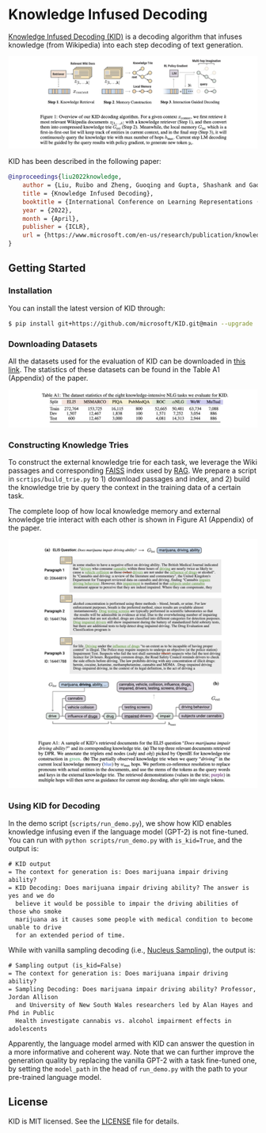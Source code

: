 # Knowledge Infused Decoding

[Knowledge Infused Decoding (KID)](https://openreview.net/forum?id=upnDJ7itech) is a decoding algorithm that infuses knowledge (from Wikipedia) into each step decoding of text generation.

![](./images/overview.png)

KID has been described in the following paper:

```bibtex
@inproceedings{liu2022knowledge,
    author = {Liu, Ruibo and Zheng, Guoqing and Gupta, Shashank and Gaonkar, Radhika and Gao, Chongyang and Vosoughi, Soroush and Shokouhi, Milad and Awadallah, Ahmed H.},
    title = {Knowledge Infused Decoding},
    booktitle = {International Conference on Learning Representations (ICLR)},
    year = {2022},
    month = {April},
    publisher = {ICLR},
    url = {https://www.microsoft.com/en-us/research/publication/knowledge-infused-decoding/},
}
```


## Getting Started

### Installation

You can install the latest version of KID through:

```bash
$ pip install git+https://github.com/microsoft/KID.git@main --upgrade
```

### Downloading Datasets

All the datasets used for the evaluation of KID can be downloaded in 
[this link](https://drive.google.com/drive/folders/1PDlZU7fkBQZV62UA8owEqKc142o-azmh?usp=sharing). The statistics of these datasets can be found in the Table A1 (Appendix) of the paper. 

![](./images/datasets.png)

### Constructing Knowledge Tries

To construct the external knowledge trie for each task, we leverage the Wiki passages and corresponding [FAISS](https://github.com/facebookresearch/faiss) index used by [RAG](https://huggingface.co/docs/transformers/model_doc/rag). We prepare a script in `scrtips/build_trie.py` to 1) download passages and index, and 2) build the knowledge trie by query the context in the training data of a certain task. 

The complete loop of how local knowledge memory and external knowledge trie interact with each other is shown in Figure A1 (Appendix) of the paper.

![](./images/flow.png)

### Using KID for Decoding

In the demo script (`scripts/run_demo.py`), we show how KID enables knowledge infusing even if the language model (GPT-2) is not fine-tuned. You can run with `python scripts/run_demo.py` with `is_kid=True`, and the output is:

```
# KID output
= The context for generation is: Does marijuana impair driving ability?
= KID Decoding: Does marijuana impair driving ability? The answer is yes and we do 
  believe it would be possible to impair the driving abilities of those who smoke 
  marijuana as it causes some people with medical condition to become unable to drive
  for an extended period of time.
```

While with vanilla sampling decoding (i.e., [Nucleus Sampling](https://arxiv.org/pdf/1904.09751.pdf)), the output is:

```
# Sampling output (is_kid=False)
= The context for generation is: Does marijuana impair driving ability?
= Sampling Decoding: Does marijuana impair driving ability? Professor, Jordan Allison
  and University of New South Wales researchers led by Alan Hayes and Phd in Public 
  Health investigate cannabis vs. alcohol impairment effects in adolescents
```

Apparently, the language model armed with KID can answer the question in a more informative and coherent way. Note that we can further improve the generation quality by replacing the vanilla GPT-2 with a task fine-tuned one, by setting the `model_path` in the head of `run_demo.py` with the path to your pre-trained language model.

## License
KID is MIT licensed. See the [LICENSE](LICENSE) file for details.







